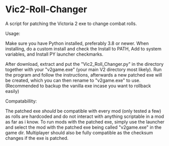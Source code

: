 # Vic2-Roll-Changer
A script for patching the Victoria 2 exe to change combat rolls.

Usage:

Make sure you have Python installed, preferably 3.8 or newer. When installing, do a custom install and check the Install to PATH, Add to system variables, and Install PY launcher checkmarks.

After download, extract and put the "Vic2_Roll_Changer.py" in the directory together with your "v2game.exe" (your main V2 directory most likely). Run the program and follow the instructions, afterwards a new patched exe will be created, which you can then rename to "v2game.exe" to use. (Recommended to backup the vanilla exe incase you want to rollback easily)

Compatabillity:

The patched exe *should* be compatible with every mod (only tested a few) as rolls are hardcoded and do not interact with anything scriptable in a mod as far as i know. To run mods with the patched exe, simply use the launcher and select the mod with the patched exe being called "v2game.exe" in the game dir.
Multiplayer should also be fully compatible as the checksum changes if the exe is patched. 
